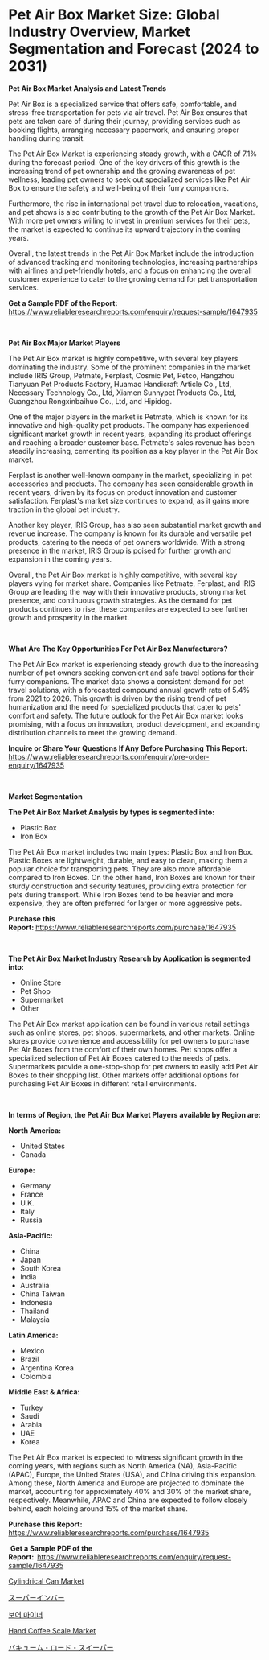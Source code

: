 <p><h1>Pet Air Box Market Size: Global Industry Overview, Market Segmentation and Forecast (2024 to 2031)</h1></p><p><strong>Pet Air Box Market Analysis and Latest Trends</strong></p>
<p><p>Pet Air Box is a specialized service that offers safe, comfortable, and stress-free transportation for pets via air travel. Pet Air Box ensures that pets are taken care of during their journey, providing services such as booking flights, arranging necessary paperwork, and ensuring proper handling during transit.</p><p>The Pet Air Box Market is experiencing steady growth, with a CAGR of 7.1% during the forecast period. One of the key drivers of this growth is the increasing trend of pet ownership and the growing awareness of pet wellness, leading pet owners to seek out specialized services like Pet Air Box to ensure the safety and well-being of their furry companions.</p><p>Furthermore, the rise in international pet travel due to relocation, vacations, and pet shows is also contributing to the growth of the Pet Air Box Market. With more pet owners willing to invest in premium services for their pets, the market is expected to continue its upward trajectory in the coming years.</p><p>Overall, the latest trends in the Pet Air Box Market include the introduction of advanced tracking and monitoring technologies, increasing partnerships with airlines and pet-friendly hotels, and a focus on enhancing the overall customer experience to cater to the growing demand for pet transportation services.</p></p>
<p><strong>Get a Sample PDF of the Report:&nbsp;</strong> <a href="https://www.reliableresearchreports.com/enquiry/request-sample/1647935">https://www.reliableresearchreports.com/enquiry/request-sample/1647935</a></p>
<p>&nbsp;</p>
<p><strong>Pet Air Box Major Market Players</strong></p>
<p><p>The Pet Air Box market is highly competitive, with several key players dominating the industry. Some of the prominent companies in the market include IRIS Group, Petmate, Ferplast, Cosmic Pet, Petco, Hangzhou Tianyuan Pet Products Factory, Huamao Handicraft Article Co., Ltd, Necessary Technology Co., Ltd, Xiamen Sunnypet Products Co., Ltd, Guangzhou Rongxinbaihuo Co., Ltd, and Hipidog.</p><p>One of the major players in the market is Petmate, which is known for its innovative and high-quality pet products. The company has experienced significant market growth in recent years, expanding its product offerings and reaching a broader customer base. Petmate's sales revenue has been steadily increasing, cementing its position as a key player in the Pet Air Box market.</p><p>Ferplast is another well-known company in the market, specializing in pet accessories and products. The company has seen considerable growth in recent years, driven by its focus on product innovation and customer satisfaction. Ferplast's market size continues to expand, as it gains more traction in the global pet industry.</p><p>Another key player, IRIS Group, has also seen substantial market growth and revenue increase. The company is known for its durable and versatile pet products, catering to the needs of pet owners worldwide. With a strong presence in the market, IRIS Group is poised for further growth and expansion in the coming years.</p><p>Overall, the Pet Air Box market is highly competitive, with several key players vying for market share. Companies like Petmate, Ferplast, and IRIS Group are leading the way with their innovative products, strong market presence, and continuous growth strategies. As the demand for pet products continues to rise, these companies are expected to see further growth and prosperity in the market.</p></p>
<p>&nbsp;</p>
<p><strong>What Are The Key Opportunities For Pet Air Box Manufacturers?</strong></p>
<p><p>The Pet Air Box market is experiencing steady growth due to the increasing number of pet owners seeking convenient and safe travel options for their furry companions. The market data shows a consistent demand for pet travel solutions, with a forecasted compound annual growth rate of 5.4% from 2021 to 2026. This growth is driven by the rising trend of pet humanization and the need for specialized products that cater to pets' comfort and safety. The future outlook for the Pet Air Box market looks promising, with a focus on innovation, product development, and expanding distribution channels to meet the growing demand.</p></p>
<p><strong>Inquire or Share Your Questions If Any Before Purchasing This Report:</strong> <a href="https://www.reliableresearchreports.com/enquiry/pre-order-enquiry/1647935">https://www.reliableresearchreports.com/enquiry/pre-order-enquiry/1647935</a></p>
<p>&nbsp;</p>
<p><strong>Market Segmentation</strong></p>
<p><strong>The Pet Air Box Market Analysis by types is segmented into:</strong></p>
<p><ul><li>Plastic Box</li><li>Iron Box</li></ul></p>
<p><p>The Pet Air Box market includes two main types: Plastic Box and Iron Box. Plastic Boxes are lightweight, durable, and easy to clean, making them a popular choice for transporting pets. They are also more affordable compared to Iron Boxes. On the other hand, Iron Boxes are known for their sturdy construction and security features, providing extra protection for pets during transport. While Iron Boxes tend to be heavier and more expensive, they are often preferred for larger or more aggressive pets.</p></p>
<p><strong>Purchase this Report:&nbsp;</strong><a href="https://www.reliableresearchreports.com/purchase/1647935">https://www.reliableresearchreports.com/purchase/1647935</a></p>
<p>&nbsp;</p>
<p><strong>The Pet Air Box Market Industry Research by Application is segmented into:</strong></p>
<p><ul><li>Online Store</li><li>Pet Shop</li><li>Supermarket</li><li>Other</li></ul></p>
<p><p>The Pet Air Box market application can be found in various retail settings such as online stores, pet shops, supermarkets, and other markets. Online stores provide convenience and accessibility for pet owners to purchase Pet Air Boxes from the comfort of their own homes. Pet shops offer a specialized selection of Pet Air Boxes catered to the needs of pets. Supermarkets provide a one-stop-shop for pet owners to easily add Pet Air Boxes to their shopping list. Other markets offer additional options for purchasing Pet Air Boxes in different retail environments.</p></p>
<p>&nbsp;</p>
<p><strong>In terms of Region, the Pet Air Box Market Players available by Region are:</strong></p>
<p>
    <p> <strong> North America: </strong>
        <ul>
            <li>United States</li>
            <li>Canada</li>
        </ul>
        </p> 
    <p> <strong> Europe: </strong>
        <ul>
            <li>Germany</li>
            <li>France</li>
            <li>U.K.</li>
            <li>Italy</li>
            <li>Russia</li>
        </ul>
        </p> 
    <p> <strong> Asia-Pacific: </strong>
        <ul>
            <li>China</li>
            <li>Japan</li>
            <li>South Korea</li>
            <li>India</li>
            <li>Australia</li>
            <li>China Taiwan</li>
            <li>Indonesia</li>
            <li>Thailand</li>
            <li>Malaysia</li>
        </ul>
        </p> 
    <p> <strong> Latin America: </strong>
        <ul>
            <li>Mexico</li>
            <li>Brazil</li>
            <li>Argentina Korea</li>
            <li>Colombia</li>
        </ul>
        </p> 
    <p> <strong> Middle East & Africa: </strong>
        <ul>
            <li>Turkey</li>
            <li>Saudi</li>
            <li>Arabia</li>
            <li>UAE</li>
            <li>Korea</li>
        </ul>
    </p>
    </p>
<p><p>The Pet Air Box market is expected to witness significant growth in the coming years, with regions such as North America (NA), Asia-Pacific (APAC), Europe, the United States (USA), and China driving this expansion. Among these, North America and Europe are projected to dominate the market, accounting for approximately 40% and 30% of the market share, respectively. Meanwhile, APAC and China are expected to follow closely behind, each holding around 15% of the market share.</p></p>
<p><strong>Purchase this Report: </strong><a href="https://www.reliableresearchreports.com/purchase/1647935">https://www.reliableresearchreports.com/purchase/1647935</a></p>
<p>&nbsp;<strong>Get a Sample PDF of the Report:&nbsp;&nbsp;</strong><a href="https://www.reliableresearchreports.com/enquiry/request-sample/1647935">https://www.reliableresearchreports.com/enquiry/request-sample/1647935</a></p>
<p><strong></strong></p>
<p><p><a href="https://github.com/Angelnienowdseej3e45z3p8c/Market-Research-Report-List-1/blob/main/cylindrical-can-market.md">Cylindrical Can Market</a></p><p><a href="https://github.com/gfggqjbfys368009/Market-Research-Report-List-1/blob/main/91876555743.md">スーパーインバー</a></p><p><a href="https://github.com/AlbertotDouglas44367/Market-Research-Report-List-1/blob/main/91474865344.md">보어 마이너</a></p><p><a href="https://issuu.com/reportprime-2/docs/hand-coffee-scale-market-size-2030.pptx">Hand Coffee Scale Market</a></p><p><a href="https://github.com/vlcostes/Market-Research-Report-List-1/blob/main/16530445744.md">バキューム・ロード・スイーパー</a></p></p>